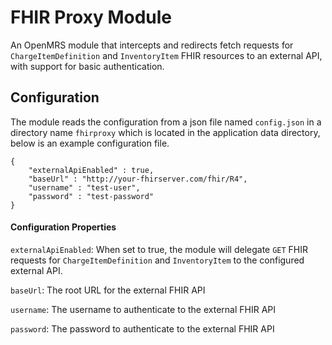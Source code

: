 # FHIR Proxy Module
An OpenMRS module that intercepts and redirects fetch requests for `ChargeItemDefinition` and `InventoryItem` FHIR 
resources to an external API, with support for basic authentication.

## Configuration
The module reads the configuration from a json file named `config.json` in a directory name `fhirproxy` which is located 
in the application data directory, below is an example configuration file.
```
{
    "externalApiEnabled" : true,
    "baseUrl" : "http://your-fhirserver.com/fhir/R4",
    "username" : "test-user",
    "password" : "test-password"
}
```
#### Configuration Properties
`externalApiEnabled`: When set to true, the module will delegate `GET` FHIR requests for `ChargeItemDefinition` and 
 `InventoryItem` to the configured external API.

`baseUrl`: The root URL for the external FHIR API

`username`: The username to authenticate to the external FHIR API

`password`: The password to authenticate to the external FHIR API

